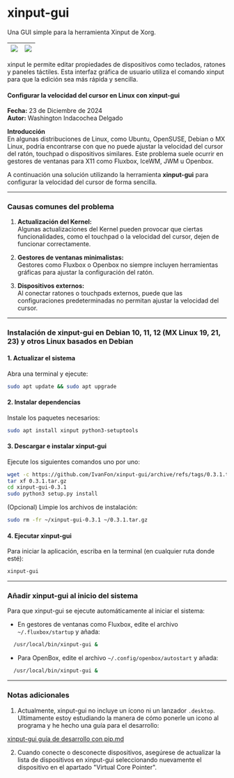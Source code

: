 # xinput-gui
Una GUI simple para la herramienta Xinput de Xorg.

| ![](https://user-images.githubusercontent.com/1174413/61573693-78d29000-aaa2-11e9-834c-2d7f35c765e3.png) | ![](https://user-images.githubusercontent.com/1174413/61573694-78d29000-aaa2-11e9-902f-7c5989cc43f8.png) |
| --- | --- |

xinput le permite editar propiedades de dispositivos como teclados, ratones y paneles táctiles. Esta interfaz gráfica de usuario utiliza el comando xinput para que la edición sea más rápida y sencilla.

#### **Configurar la velocidad del cursor en Linux con xinput-gui**
**Fecha:** 23 de Diciembre de 2024  
**Autor:** Washington Indacochea Delgado  

**Introducción**  
En algunas distribuciones de Linux, como Ubuntu, OpenSUSE, Debian o MX Linux, podría encontrarse con que no puede ajustar la velocidad del cursor del ratón, touchpad o dispositivos similares. Este problema suele ocurrir en gestores de ventanas para X11 como Fluxbox, IceWM, JWM u Openbox.  

A continuación una solución utilizando la herramienta **xinput-gui** para configurar la velocidad del cursor de forma sencilla.  

---

### **Causas comunes del problema**
1. **Actualización del Kernel:**  
   Algunas actualizaciones del Kernel pueden provocar que ciertas funcionalidades, como el touchpad o la velocidad del cursor, dejen de funcionar correctamente.  

2. **Gestores de ventanas minimalistas:**  
   Gestores como Fluxbox o Openbox no siempre incluyen herramientas gráficas para ajustar la configuración del ratón.  

3. **Dispositivos externos:**  
   Al conectar ratones o touchpads externos, puede que las configuraciones predeterminadas no permitan ajustar la velocidad del cursor.  

---

### **Instalación de xinput-gui en Debian 10, 11, 12 (MX Linux 19, 21, 23) y otros Linux basados en Debian**
#### **1. Actualizar el sistema**  
Abra una terminal y ejecute:  
```bash
sudo apt update && sudo apt upgrade
```  

#### **2. Instalar dependencias**  
Instale los paquetes necesarios:  
```bash
sudo apt install xinput python3-setuptools
```  

#### **3. Descargar e instalar xinput-gui**  
Ejecute los siguientes comandos uno por uno:  
```bash
wget -c https://github.com/IvanFon/xinput-gui/archive/refs/tags/0.3.1.tar.gz
tar xf 0.3.1.tar.gz
cd xinput-gui-0.3.1
sudo python3 setup.py install
```  

(Opcional) Limpie los archivos de instalación:  
```bash
sudo rm -fr ~/xinput-gui-0.3.1 ~/0.3.1.tar.gz
```  

#### **4. Ejecutar xinput-gui**  
Para iniciar la aplicación, escriba en la terminal (en cualquier ruta donde esté):  
```bash
xinput-gui
```  

---

### **Añadir xinput-gui al inicio del sistema**
Para que xinput-gui se ejecute automáticamente al iniciar el sistema:  
- En gestores de ventanas como Fluxbox, edite el archivo `~/.fluxbox/startup` y añada:  

```bash
  /usr/local/bin/xinput-gui &
```  
- Para OpenBox, edite el archivo `~/.config/openbox/autostart` y añada:  

```bash
  /usr/local/bin/xinput-gui &
```  

---

### **Notas adicionales**  
1. Actualmente, xinput-gui no incluye un ícono ni un lanzador `.desktop`. Ultimamente estoy estudiando la manera de cómo ponerle un icono al programa y he hecho una guía para el desarrollo:

[xinput-gui guía de desarrollo con pip.md](https://github.com/wachin/xinput-gui/blob/master/xinput-gui%20gu%C3%ADa%20de%20desarrollo%20con%20pip.md)


2. Cuando conecte o desconecte dispositivos, asegúrese de actualizar la lista de dispositivos en xinput-gui seleccionando nuevamente el dispositivo en el apartado "Virtual Core Pointer".  
